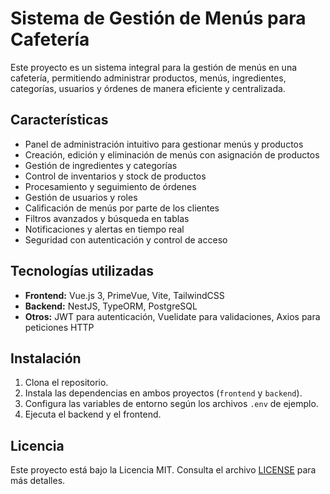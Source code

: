 # Sistema de Gestión de Menús para Cafetería

Este proyecto es un sistema integral para la gestión de menús en una cafetería, permitiendo administrar productos, menús, ingredientes, categorías, usuarios y órdenes de manera eficiente y centralizada.

## Características

- Panel de administración intuitivo para gestionar menús y productos
- Creación, edición y eliminación de menús con asignación de productos
- Gestión de ingredientes y categorías
- Control de inventarios y stock de productos
- Procesamiento y seguimiento de órdenes
- Gestión de usuarios y roles
- Calificación de menús por parte de los clientes
- Filtros avanzados y búsqueda en tablas
- Notificaciones y alertas en tiempo real
- Seguridad con autenticación y control de acceso

## Tecnologías utilizadas

- **Frontend:** Vue.js 3, PrimeVue, Vite, TailwindCSS
- **Backend:** NestJS, TypeORM, PostgreSQL
- **Otros:** JWT para autenticación, Vuelidate para validaciones, Axios para peticiones HTTP

## Instalación

1. Clona el repositorio.
2. Instala las dependencias en ambos proyectos (`frontend` y `backend`).
3. Configura las variables de entorno según los archivos `.env` de ejemplo.
4. Ejecuta el backend y el frontend.

## Licencia

Este proyecto está bajo la Licencia MIT. Consulta el archivo [LICENSE](LICENSE) para más detalles.